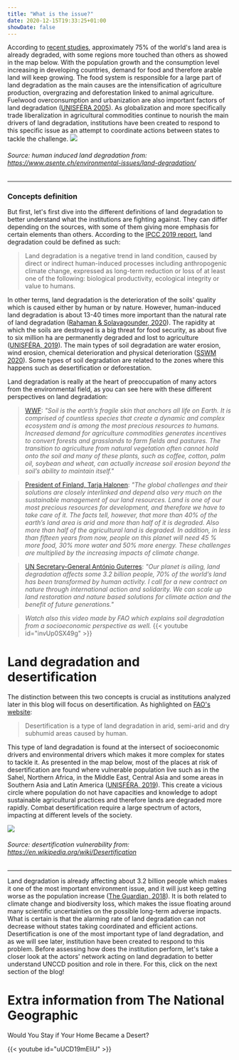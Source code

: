 ```yaml
---
title: "What is the issue?"
date: 2020-12-15T19:33:25+01:00
showDate: false
---
```



According to [recent studies](https://www.nationalgeographic.com/science/article/ipbes-land-degradation-environmental-damage-report-spd), approximately 75% of the world's land area is already degraded, with some regions more touched than others as showed in the map below. With the population growth and the consumption level increasing in developing countries, demand for food and therefore arable land will keep growing. The food system is responsible for a large part of land degradation as the main causes are the intensification of agriculture production, overgrazing and deforestation linked to animal agriculture. Fuelwood overconsumption and urbanization are also important factors of land degradation ([UNISFÉRA 2005](http://hubrural.org/IMG/pdf/unisfera_from_boom_to_dust.pdf)). As globalization and more specifically trade liberalization in agricultural commodities continue to nourish the main drivers of land degradation, institutions have been created to respond to this specific issue as an attempt to coordinate actions between states to tackle the challenge. 
![](/soildegradation.png)

###### Source: human induced land degradation from: https://www.asente.ch/environmental-issues/land-degradation/ 

---
 ### Concepts definition
 
But first, let's first dive into the different definitions of land degradation to better understand what the institutions are fighting against. They can differ depending on the sources, with some of them giving more emphasis for certain elements than others. According to the [IPCC 2019 report](https://www.ipcc.ch/site/assets/uploads/sites/4/2019/11/07_Chapter-4.pdf), land degradation could be defined as such:

> Land degradation is a negative trend in land condition, caused by direct or indirect human-induced processes including anthropogenic climate change, expressed as long-term reduction or loss of at least one of the following: biological productivity, ecological integrity or value to humans.

In other terms, land degradation is the deterioration of the soils' quality which is caused either by human or by nature. However, human-induced land degradation is about 13-40 times more important than the natural rate of land degradation ([Rahaman & Solavagounder, 2020](https://www.researchgate.net/publication/348324052_Natural_And_Human-Induced_Land_Degradation_And_Its_Impact_Using_Geospatial_Approach_In_The_Kallar_Watershed_Of_Tamil_Nadu_India)). The rapidity at which the soils are destroyed is a big threat for food security, as about five to six million ha are permanently degraded and lost to agriculture ([UNISFÉRA, 2019](http://hubrural.org/IMG/pdf/unisfera_from_boom_to_dust.pdf)). The main types of soil degradation are water erosion, wind erosion, chemical deterioration and physical deterioration ([SSWM 2020](https://sswm.info/sswm-university-course/module-8-water-and-sanitation-future-challenges/further-resources-phosphorus/soil-degradation)). Some types of soil degradation are related to the zones where this happens such as desertification or deforestation.

Land degradation is really at the heart of preoccupation of many actors from the environmental field, as you can see here with these different perspectives on land degradation: 

> [WWF](https://www.worldwildlife.org/threats/soil-erosion-and-degradation): _"Soil is the earth’s fragile skin that anchors all life on Earth. It is comprised of countless species that create a dynamic and complex ecosystem and is among the most precious resources to humans. Increased demand for agriculture commodities generates incentives to convert forests and grasslands to farm fields and pastures. The transition to agriculture from natural vegetation often cannot hold onto the soil and many of these plants, such as coffee, cotton, palm oil, soybean and wheat, can actually increase soil erosion beyond the soil’s ability to maintain itself."_

> [President of Finland, Tarja Halonen](https://presidenthalonen.fi/en/news/key-note-speech-by-president-halonen-at-the-world-day-to-combat-desertification-2/): _"The global challenges and their solutions are closely interlinked and depend also very much on the sustainable management of our land resources. Land is one of our most precious resources for development, and therefore we have to take care of it. The facts tell, however, that more than 40% of the earth’s land area is arid and more than half of it is degraded. Also more than half of the agricultural land is degraded. In addition, in less than fifteen years from now, people on this planet will need 45 % more food, 30% more water and 50% more energy. These challenges are multiplied by the increasing impacts of climate change._

> [UN Secretary-General António Guterres](https://www.unccd.int/high-level-dialogue-desertification-land-degradation-and-drought): _"Our planet is ailing, land degradation affects some 3.2 billion people, 70% of the world’s land has been transformed by human activity. I call for a new contract on nature through international action and solidarity. We can scale up land restoration and nature based solutions for climate action and the benefit of future generations."_

> _Watch also this video made by FAO which explains soil degradation from a socioeconomic perspective as well._
{{< youtube id="invUp0SX49g" >}}


# Land degradation and desertification

The distinction between this two concepts is crucial as institutions analyzed later in this blog will focus on desertification. As highlighted on [FAO's website](http://www.fao.org/3/v4360e/v4360e03.htm#:~:text=type%20of%20degradation.-,Types%20of%20land%20degradation%20assessed,lowering%20of%20the%20water%20table.):

> Desertification is a type of land degradation in arid, semi-arid and dry subhumid areas caused by human.

This type of land degradation is found at the intersect of socioeconomic drivers and environmental drivers which makes it more complex for states to tackle it. As presented in the map below, most of the places at risk of desertification are found where vulnerable population live such as in the Sahel, Northern Africa, in the Middle East, Central Asia and some areas in Southern Asia and Latin America ([UNISFÉRA, 2019](http://hubrural.org/IMG/pdf/unisfera_from_boom_to_dust.pdf)). This create a vicious circle where population do not have capacities and knowledge to adopt sustainable agricultural practices and therefore lands are degraded more rapidly. Combat desertification require a large spectrum of actors, impacting at different levels of the society.

![](/Desertification.png)
###### Source: desertification vulnerability from: https://en.wikipedia.org/wiki/Desertification 
___

Land degradation is already affecting about 3.2 billion people which makes it one of the most important environment issue, and it will just keep getting worse as the population increase ([The Guardian, 2018](https://www.theguardian.com/environment/2018/mar/26/land-degradation-is-undermining-human-wellbeing-un-report-warns)). It is both related to climate change and biodiversity loss, which makes the issue floating around many scientific uncertainties on the possible long-term adverse impacts. What is certain is that the alarming rate of land degradation can not decrease without states taking coordinated and efficient actions. Desertification is one of the most important type of land degradation, and as we will see later, institution have been created to respond to this problem. Before assessing how does the institution perform, let's take a closer look at the actors' network acting on land degradation to better understand UNCCD position and role in there. For this, click on the next section of the blog!

# Extra information from The National Geographic

Would You Stay if Your Home Became a Desert?

{{< youtube id="uUCD19mEliU" >}}

